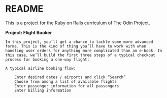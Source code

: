 # README

This is a project for the Ruby on Rails curriculum of The Odin Project.


**Project: Flight Booker**

	In this project, you’ll get a chance to tackle some more advanced forms. This is the kind of thing you’ll have to work with when handling user orders for anything more complicated than an e-book. In this case, we’ll build the first three steps of a typical checkout process for booking a one-way flight:

	A typical airline booking flow:

    	Enter desired dates / airports and click “Search”
    	Choose from among a list of available flights
    	Enter passenger information for all passengers
    	Enter billing information

